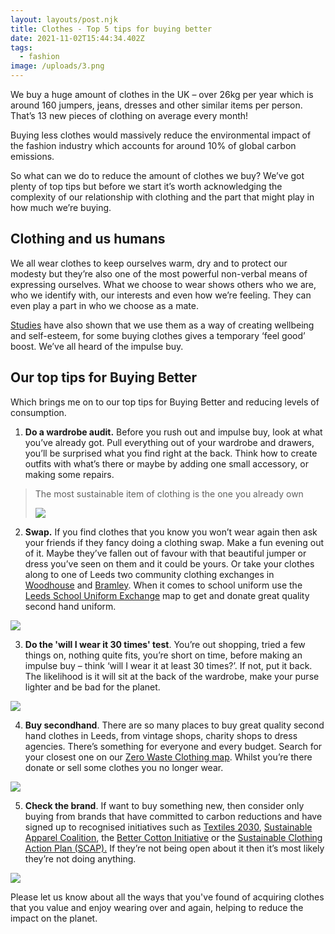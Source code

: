 ```yaml
---
layout: layouts/post.njk
title: Clothes - Top 5 tips for buying better
date: 2021-11-02T15:44:34.402Z
tags:
  - fashion
image: /uploads/3.png
---
```

We buy a huge amount of clothes in the UK – over 26kg per year which is around 160 jumpers, jeans, dresses and other similar items per person.  That’s 13 new pieces of clothing on average every month!

Buying less clothes would massively reduce the environmental impact of the fashion industry which accounts for around 10% of global carbon emissions.  

So what can we do to reduce the amount of clothes we buy?  We’ve got plenty of top tips but before we start it’s worth acknowledging the complexity of our relationship with clothing and the part that might play in how much we’re buying.  

## Clothing and us humans

We all wear clothes to keep ourselves warm, dry and to protect our modesty but they’re also one of the most powerful non-verbal means of expressing ourselves. What we choose to wear shows others who we are, who we identify with, our interests and even how we’re feeling.  They can even play a part in who we choose as a mate.  

[Studies](https://www.policyconnect.org.uk/research/net-zero-exchanges-connecting-policy-and-research-climate-action) have also shown that we use them as a way of creating wellbeing and self-esteem, for some buying clothes gives a temporary ‘feel good’ boost.  We’ve all heard of the impulse buy. 

## Our top tips for Buying Better

Which brings me on to our top tips for Buying Better and reducing levels of consumption.  

1. **Do a wardrobe audit.**  Before you rush out and impulse buy, look at what you’ve already got.  Pull everything out of your wardrobe and drawers, you’ll be surprised what you find right at the back.  Think how to create outfits with what’s there or maybe by adding one small accessory, or making some repairs.  

> The most sustainable item of clothing is the one you already own
>
> ![](/uploads/wardrobe-audit.png)

2. **Swap.**  If you find clothes that you know you won’t wear again then ask your friends if they fancy doing a clothing swap.  Make a fun evening out of it. Maybe they’ve fallen out of favour with that beautiful jumper or dress you’ve seen on them and it could be yours.  Or take your clothes along to one of Leeds two community clothing exchanges in [Woodhouse](https://www.facebook.com/LeedsCommunityClothesExchange) and [Bramley](https://www.facebook.com/BramleyCommunityClothingExchange).  When it comes to school uniform use the [Leeds School Uniform Exchange](https://leedsuniformexchange.org.uk/) map to get and donate great quality second hand uniform. 

![](/uploads/clothing-swap.png)

3. **Do the 'will I wear it 30 times' test**.  You’re out shopping, tried a few things on, nothing quite fits, you’re short on time, before making an impulse buy – think ‘will I wear it at least 30 times?’.  If not, put it back.  The likelihood is it will sit at the back of the wardrobe, make your purse lighter and be bad for the planet.  

![](/uploads/will-i-wear-it-30-times_.png)

4. **Buy secondhand**.  There are so many places to buy great quality second hand clothes in Leeds, from vintage shops, charity shops to dress agencies.  There’s something for everyone and every budget. Search for your closest one on our [Zero Waste Clothing map](https://map.zerowasteleeds.org.uk/#/).  Whilst you’re there donate or sell some clothes you no longer wear. 

![](/uploads/buy-second-hand.png)

5. **Check the brand**.  If want to buy something new, then consider only buying from brands that have committed to carbon reductions and have signed up to recognised initiatives such as [Textiles 2030](https://wrap.org.uk/taking-action/textiles/initiatives/textiles-2030), [Sustainable Apparel Coalition](https://apparelcoalition.org/), the [Better Cotton Initiative](https://bettercotton.org/) or the [Sustainable Clothing Action Plan (SCAP).](https://wrap.org.uk/taking-action/textiles/initiatives/scap-2020)  If they’re not being open about it then it’s most likely they’re not doing anything.

![](/uploads/7.png)

Please let us know about all the ways that you've found of acquiring clothes that you value and enjoy wearing over and again, helping to reduce the impact on the planet.
